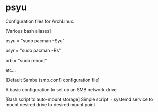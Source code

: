 # psyu

Configuration files for ArchLinux.

[Various bash aliases]

psyu = "sudo pacman -Syu"

psyr = "sudo pacman -Rs"

brb = "sudo reboot"

etc...

[Default Samba (smb.conf) configuration file]

A basic configuration to set up an SMB network drive

[Bash script to auto-mount storage]
Simple script + systemd service to mount desired drive to desired mount point
